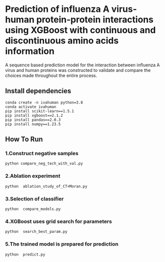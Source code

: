 # Prediction of influenza A virus-human protein-protein interactions using XGBoost with continuous and discontinuous amino acids information
   A sequence based prediction model for the interaction between influenza A virus and human proteins was constructed to validate and compare the choices made throughout the entire process.   
##  Install dependencies  
```
conda create -n ivahuman python=3.8  
conda activate ivahuman  
pip install scikit-learn==1.5.1  
pip install xgboost==2.1.2  
pip install pandas==2.0.3  
pip install numpy==1.23.5
``` 
##  How To Run
###  1.Construct negative samples  
```
python compare_neg_tech_with_val.py

```
###  2.Ablation experiment   
```
python  ablation_study_of_CT+Moran.py

```
###  3.Selection of classifier 
```
python  compare_models.py

```
###  4.XGBoost uses grid search for parameters  
```
python  search_best_param.py

```
###  5.The trained model is prepared for prediction  
```
python  predict.py

```
